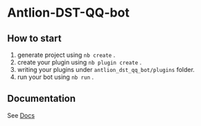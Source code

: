 # Antlion-DST-QQ-bot

## How to start

1. generate project using `nb create` .
2. create your plugin using `nb plugin create` .
3. writing your plugins under `antlion_dst_qq_bot/plugins` folder.
4. run your bot using `nb run` .

## Documentation

See [Docs](https://v2.nonebot.dev/)
